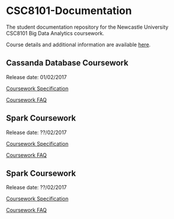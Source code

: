 # CSC8101-Documentation

The student documentation repository for the Newcastle University CSC8101 Big 
Data Analytics coursework.

Course details and additional information are available 
[here](https://sites.google.com/site/paolomissier/home/for-students/csc8101-big-data-analytics).

## Cassanda Database Coursework

Release date: 01/02/2017

[Coursework Specification](cassandra/cassandra-coursework-spec.md)

[Coursework FAQ](cassandra/cassandra-faq.md)

## Spark Coursework

Release date: ??/02/2017

[Coursework Specification](spark/spark-coursework-spec.md)

[Coursework FAQ](spark/spark-faq.md)

## Spark Coursework

Release date: ??/02/2017

[Coursework Specification](spark-streaming/spark-streaming-coursework-spec.md)

[Coursework FAQ](spark/spark-streaming-faq.md)
